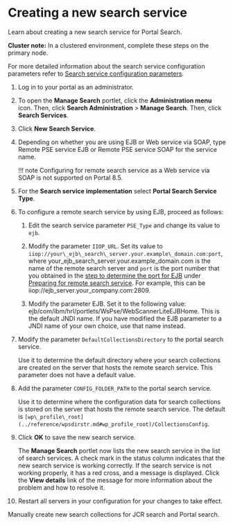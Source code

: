# Creating a new search service

Learn about creating a new search service for Portal Search.

**Cluster note:** In a clustered environment, complete these steps on the primary node.

For more detailed information about the search service configuration parameters refer to [Search service configuration parameters](../../cfg_dx_search/search_service_params/index.md).

1.  Log in to your portal as an administrator.

2.  To open the **Manage Search** portlet, click the **Administration menu** icon. Then, click **Search Administration** \> **Manage Search**. Then, click **Search Services**.

3.  Click **New Search Service**.

4.  Depending on whether you are using EJB or Web service via SOAP, type Remote PSE service EJB or Remote PSE service SOAP for the service name.

    !!! note
        Configuring for remote search service as a Web service via SOAP is not supported on Portal 8.5.

5.  For the **Search service implementation** select **Portal Search Service Type**.

6.  To configure a remote search service by using EJB, proceed as follows:

    1.  Edit the search service parameter `PSE_Type` and change its value to `ejb`.

    2.  Modify the parameter `IIOP_URL`. Set its value to `iiop://your\_ejb\_search\_server.your.example\_domain.com:port`, where your\_ejb\_search\_server.your.example\_domain.com is the name of the remote search server and `port` is the port number that you obtained in the [step to determine the port for EJB](../srtprrmtsrchsrv.md) under [Preparing for remote search service](../srtprrmtsrchsrv.md). For example, this can be iiop://ejb\_server.your\_company.com:2809.

    3.  Modify the parameter EJB. Set it to the following value: ejb/com/ibm/hrl/portlets/WsPse/WebScannerLiteEJBHome. This is the default JNDI name. If you have modified the EJB parameter to a JNDI name of your own choice, use that name instead.

7.  Modify the parameter `DefaultCollectionsDirectory` to the portal search service.

    Use it to determine the default directory where your search collections are created on the server that hosts the remote search service. This parameter does not have a default value.

8.  Add the parameter `CONFIG_FOLDER_PATH` to the portal search service.

    Use it to determine where the configuration data for search collections is stored on the server that hosts the remote search service. The default is `[wp\_profile\_root](../reference/wpsdirstr.md#wp_profile_root)/CollectionsConfig`.

9.  Click **OK** to save the new search service.

    The **Manage Search** portlet now lists the new search service in the list of search services. A check mark in the status column indicates that the new search service is working correctly. If the search service is not working properly, it has a red cross, and a message is displayed. Click the **View details** link of the message for more information about the problem and how to resolve it.

10. Restart all servers in your configuration for your changes to take effect.


Manually create new search collections for JCR search and Portal search.

